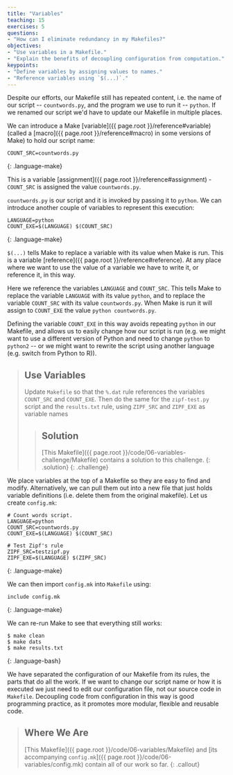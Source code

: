 ```yaml
---
title: "Variables"
teaching: 15
exercises: 5
questions:
- "How can I eliminate redundancy in my Makefiles?"
objectives:
- "Use variables in a Makefile."
- "Explain the benefits of decoupling configuration from computation."
keypoints:
- "Define variables by assigning values to names."
- "Reference variables using `$(...)`."
---
```


Despite our efforts, our Makefile still has repeated content, i.e.
the name of our script -- `countwords.py`, and the program we use to run it -- `python`.
If we renamed our script we'd have to update our Makefile in multiple places.

We can introduce a Make [variable]({{ page.root }}/reference#variable) (called a
[macro]({{ page.root }}/reference#macro) in some versions of Make) to hold our
script name:

~~~
COUNT_SRC=countwords.py
~~~
{: .language-make}

This is a variable [assignment]({{ page.root }}/reference#assignment) -
`COUNT_SRC` is assigned the value `countwords.py`.

`countwords.py` is our script and it is invoked by passing it to
`python`. We can introduce another couple of variables to represent this
execution:

~~~
LANGUAGE=python
COUNT_EXE=$(LANGUAGE) $(COUNT_SRC)
~~~
{: .language-make}

`$(...)` tells Make to replace a variable with its value when Make
is run. This is a variable [reference]({{ page.root }}/reference#reference). At
any place where we want to use the value of a variable we have to
write it, or reference it, in this way.

Here we reference the variables `LANGUAGE` and `COUNT_SRC`. This tells Make to
replace the variable `LANGUAGE` with its value `python`,
and to replace the variable `COUNT_SRC` with its value `countwords.py`. When
Make is run it will assign to `COUNT_EXE` the value `python
countwords.py`.

Defining the variable `COUNT_EXE` in this way avoids repeating `python` in our 
Makefile, and allows us to easily
change how our script is run (e.g. we might want to use a different
version of Python and need to change `python` to `python2` -- or we might want to
rewrite the script using another language (e.g. switch from Python to R)).

> ## Use Variables
>
> Update `Makefile` so that the `%.dat` rule
> references the variables `COUNT_SRC` and `COUNT_EXE`.
> Then do the same for the `zipf-test.py` script
> and the `results.txt` rule,
> using `ZIPF_SRC` and `ZIPF_EXE` as variable names
>
> > ## Solution
> > [This Makefile]({{ page.root }}/code/06-variables-challenge/Makefile)
> > contains a solution to this challenge.
> {: .solution}
{: .challenge}

We place variables at the top of a Makefile so they are easy to
find and modify. Alternatively, we can pull them out into a new
file that just holds variable definitions (i.e. delete them from
the original makefile). Let us create `config.mk`:

~~~
# Count words script.
LANGUAGE=python
COUNT_SRC=countwords.py
COUNT_EXE=$(LANGUAGE) $(COUNT_SRC)

# Test Zipf's rule
ZIPF_SRC=testzipf.py
ZIPF_EXE=$(LANGUAGE) $(ZIPF_SRC)
~~~
{: .language-make}

We can then import `config.mk` into `Makefile` using:

~~~
include config.mk
~~~
{: .language-make}

We can re-run Make to see that everything still works:

~~~
$ make clean
$ make dats
$ make results.txt
~~~
{: .language-bash}

We have separated the configuration of our Makefile from its rules,
the parts that do all the work. If we want to change our script name
or how it is executed we just need to edit our configuration file, not
our source code in `Makefile`. Decoupling code from configuration in
this way is good programming practice, as it promotes more modular,
flexible and reusable code.

> ## Where We Are
>
> [This Makefile]({{ page.root }}/code/06-variables/Makefile)
> and [its accompanying `config.mk`]({{ page.root }}/code/06-variables/config.mk)
> contain all of our work so far.
{: .callout}
